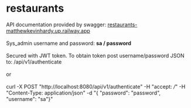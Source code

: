 # restaurants

API documentation provided by swagger: <a href="https://restaurants-matthewkevinhardy.up.railway.app/">restaurants-matthewkevinhardy.up.railway.app</a>
<br>
<br>
Sys_admin username and password: <b>sa / password</b>
<br>
<br>
Secured with JWT token.  To obtain token post username/password JSON to: /api/v1/authenticate<br>
<br>
or<br>
<br>
curl -X POST "http://localhost:8080/api/v1/authenticate" -H "accept: */*" -H "Content-Type: application/json" -d "{ \"password\": \"password\", \"username\": \"sa\"}"